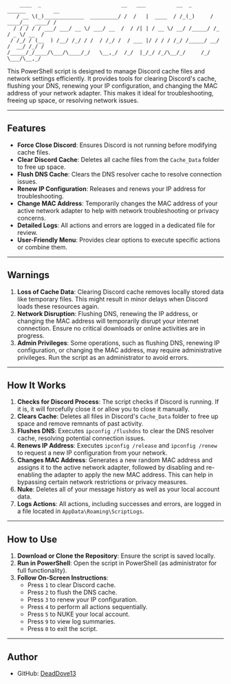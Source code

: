 ```ansi
    ____  _                          __   ___          __  _       ______         __
   / __ \(_)_____________  _________/ /  /   |  ____  / /_(_)     / ____/__  ____/ /
  / / / / / ___/ ___/ __ \/ ___/ __  /  / /| | / __ \/ __/ /_____/ /_  / _ \/ __  / 
 / /_/ / (__  ) /__/ /_/ / /  / /_/ /  / ___ |/ / / / /_/ /_____/ __/ /  __/ /_/ /  
/_____/_/____/\___/\____/_/   \__,_/  /_/  |_/_/ /_/\__/_/     /_/    \___/\__,_/   
```

This PowerShell script is designed to manage Discord cache files and network settings efficiently. It provides tools for clearing Discord's cache, flushing your DNS, renewing your IP configuration, and changing the MAC address of your network adapter. This makes it ideal for troubleshooting, freeing up space, or resolving network issues.

---

## Features

- **Force Close Discord**: Ensures Discord is not running before modifying cache files.
- **Clear Discord Cache**: Deletes all cache files from the `Cache_Data` folder to free up space.
- **Flush DNS Cache**: Clears the DNS resolver cache to resolve connection issues.
- **Renew IP Configuration**: Releases and renews your IP address for troubleshooting.
- **Change MAC Address**: Temporarily changes the MAC address of your active network adapter to help with network troubleshooting or privacy concerns.
- **Detailed Logs**: All actions and errors are logged in a dedicated file for review.
- **User-Friendly Menu**: Provides clear options to execute specific actions or combine them.

---

## Warnings

1. **Loss of Cache Data**: Clearing Discord cache removes locally stored data like temporary files. This might result in minor delays when Discord loads these resources again.
2. **Network Disruption**: Flushing DNS, renewing the IP address, or changing the MAC address will temporarily disrupt your internet connection. Ensure no critical downloads or online activities are in progress.
3. **Admin Privileges**: Some operations, such as flushing DNS, renewing IP configuration, or changing the MAC address, may require administrative privileges. Run the script as an administrator to avoid errors.

---

## How It Works

1. **Checks for Discord Process**: The script checks if Discord is running. If it is, it will forcefully close it or allow you to close it manually.
2. **Clears Cache**: Deletes all files in Discord's `Cache_Data` folder to free up space and remove remnants of past activity.
3. **Flushes DNS**: Executes `ipconfig /flushdns` to clear the DNS resolver cache, resolving potential connection issues.
4. **Renews IP Address**: Executes `ipconfig /release` and `ipconfig /renew` to request a new IP configuration from your network.
5. **Changes MAC Address**: Generates a new random MAC address and assigns it to the active network adapter, followed by disabling and re-enabling the adapter to apply the new MAC address. This can help in bypassing certain network restrictions or privacy measures.
6. **Nuke**: Deletes all of your message history as well as your local account data.
7. **Logs Actions**: All actions, including successes and errors, are logged in a file located in `AppData\Roaming\ScriptLogs`.

---

## How to Use

1. **Download or Clone the Repository**: Ensure the script is saved locally.
2. **Run in PowerShell**: Open the script in PowerShell (as administrator for full functionality).
3. **Follow On-Screen Instructions**:
   - Press `1` to clear Discord cache.
   - Press `2` to flush the DNS cache.
   - Press `3` to renew your IP configuration.
   - Press `4` to perform all actions sequentially.
   - Press `5` to NUKE your local account.
   - Press `9` to view log summaries.
   - Press `0` to exit the script.

---

## Author

- GitHub: [DeadDove13](https://github.com/DeadDove13)
